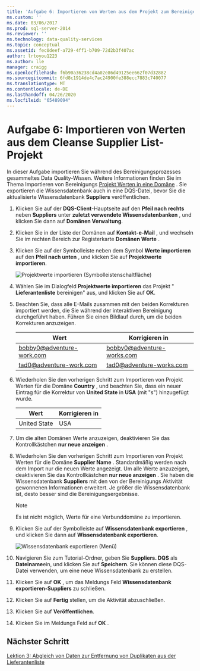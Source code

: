 ```yaml
---
title: 'Aufgabe 6: Importieren von Werten aus dem Projekt zum Bereinigen der Lieferantenliste | Microsoft-Dokumentation'
ms.custom: ''
ms.date: 03/06/2017
ms.prod: sql-server-2014
ms.reviewer: ''
ms.technology: data-quality-services
ms.topic: conceptual
ms.assetid: fec0deef-a729-4ff1-b709-72d2b3f407ac
author: lrtoyou1223
ms.author: lle
manager: craigg
ms.openlocfilehash: f6b90a36238cd4a02e86d49125ee662f07d32882
ms.sourcegitcommit: 6fd8c1914de4c7ac24900fe388ecc7883c740077
ms.translationtype: MT
ms.contentlocale: de-DE
ms.lasthandoff: 04/26/2020
ms.locfileid: "65489094"
---
```

# <a name="task-6-importing-values-from-the-cleanse-supplier-list-project"></a>Aufgabe 6: Importieren von Werten aus dem Cleanse Supplier List-Projekt
  In dieser Aufgabe importieren Sie während des Bereinigungsprozesses gesammeltes Data Quality-Wissen. Weitere Informationen finden Sie im Thema Importieren von Bereinigungs [Projekt Werten in eine Domäne](https://msdn.microsoft.com/library/hh479581.aspx) . Sie exportieren die Wissensdatenbank auch in eine DQS-Datei, bevor Sie die aktualisierte Wissensdatenbank **Suppliers** veröffentlichen.  
  
1.  Klicken Sie auf der **DQS-Client**-Hauptseite auf den **Pfeil nach rechts** neben **Suppliers** unter **zuletzt verwendete Wissensdatenbanken** , und klicken Sie dann auf **Domänen Verwaltung**.  
  
2.  Klicken Sie in der Liste der Domänen auf **Kontakt-e-Mail** , und wechseln Sie im rechten Bereich zur Registerkarte **Domänen Werte** .  
  
3.  Klicken Sie auf der Symbolleiste neben dem Symbol **Werte importieren** auf den **Pfeil nach unten** , und klicken Sie auf **Projektwerte importieren**.  
  
     ![Projektwerte importieren (Symbolleistenschaltfläche)](../../2014/tutorials/media/et-importingvaluesfromthecslistproject-01.jpg "Projektwerte importieren (Symbolleistenschaltfläche)")  
  
4.  Wählen Sie im Dialogfeld **Projektwerte importieren** das Projekt " **Lieferantenliste** bereinigen" aus, und klicken Sie auf **OK**.  
  
5.  Beachten Sie, dass alle E-Mails zusammen mit den beiden Korrekturen importiert werden, die Sie während der interaktiven Bereinigung durchgeführt haben. Führen Sie einen Bildlauf durch, um die beiden Korrekturen anzuzeigen.  
  
    |Wert|Korrigieren in|  
    |-----------|----------------|  
    |bobby0@adventure-work.com|bobby0@adventure-works.com|  
    |tad0@adventure-work.com|tad0@adventure-works.com|  
  
6.  Wiederholen Sie den vorherigen Schritt zum Importieren von Projekt Werten für die Domäne **Country** , und beachten Sie, dass ein neuer Eintrag für die Korrektur von **United State** in **USA** (mit "s") hinzugefügt wurde.  
  
    |Wert|Korrigieren in|  
    |-----------|----------------|  
    |United State|USA|  
  
7.  Um die alten Domänen Werte anzuzeigen, deaktivieren Sie das Kontrollkästchen **nur neue anzeigen** .  
  
8.  Wiederholen Sie den vorherigen Schritt zum Importieren von Projekt Werten für die Domäne **Supplier Name** . Standardmäßig werden nach dem Import nur die neuen Werte angezeigt. Um alle Werte anzuzeigen, deaktivieren Sie das Kontrollkästchen **nur neue anzeigen** . Sie haben die Wissensdatenbank **Suppliers** mit den von der Bereinigungs Aktivität gewonnenen Informationen erweitert. Je größer die Wissensdatenbank ist, desto besser sind die Bereinigungsergebnisse.  
  
    > [!NOTE]  
    >  Es ist nicht möglich, Werte für eine Verbunddomäne zu importieren.  
  
9. Klicken Sie auf der Symbolleiste auf **Wissensdatenbank exportieren** , und klicken Sie dann auf **Wissensdatenbank exportieren**.  
  
     ![Wissensdatenbank exportieren (Menü)](../../2014/tutorials/media/et-importingvaluesfromthecslistproject-02.jpg "Wissensdatenbank exportieren (Menü)")  
  
10. Navigieren Sie zum Tutorial-Ordner, geben Sie **Suppliers. DQS** als **Dateiname**ein, und klicken Sie auf **Speichern**. Sie können diese DQS-Datei verwenden, um eine neue Wissensdatenbank zu erstellen.  
  
11. Klicken Sie auf **OK** , um das Meldungs Feld **Wissensdatenbank exportieren-Suppliers** zu schließen.  
  
12. Klicken Sie auf **Fertig** stellen, um die Aktivität abzuschließen.  
  
13. Klicken Sie auf **Veröffentlichen**.  
  
14. Klicken Sie im Meldungs Feld auf **OK** .  
  
## <a name="next-step"></a>Nächster Schritt  
 [Lektion 3: Abgleich von Daten zur Entfernung von Duplikaten aus der Lieferantenliste](../../2014/tutorials/lesson-3-matching-data-to-remove-duplicates-from-supplier-list.md)  
  
  
